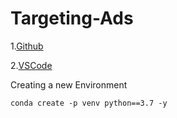 # Targeting-Ads
1.[Github](https://github.com)

2.[VSCode](https://visualstudio.com)

Creating a new  Environment
``` 
conda create -p venv python==3.7 -y
``` 